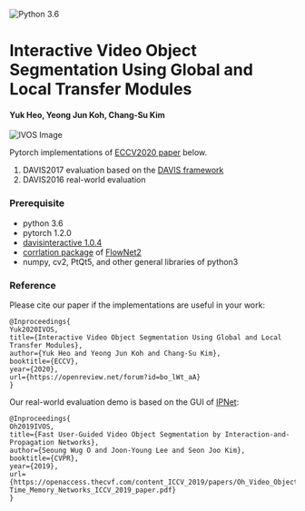 ![Python 3.6](https://img.shields.io/badge/python-3.6-green.svg)
# Interactive Video Object Segmentation Using Global and Local Transfer Modules
#### Yuk Heo, Yeong Jun Koh, Chang-Su Kim
![IVOS Image](https://mcl.korea.ac.kr/~nyeonghoshin/ICLR2020_KSLIM/Intro.PNG)

Pytorch implementations of [ECCV2020 paper](https://openreview.net/forum?id=bo_lWt_aA) below.

1. DAVIS2017 evaluation based on the [DAVIS framework](https://interactive.davischallenge.org/)
2. DAVIS2016 real-world evaluation

### Prerequisite
- python 3.6
- pytorch 1.2.0
- [davisinteractive 1.0.4](https://github.com/albertomontesg/davis-interactive)
- [corrlation package](https://github.com/NVIDIA/flownet2-pytorch/tree/master/networks/correlation_package) of [FlowNet2](https://github.com/NVIDIA/flownet2-pytorch)
- numpy, cv2, PtQt5, and other general libraries of python3



### Reference

Please cite our paper if the implementations are useful in your work:
```
@Inproceedings{
Yuk2020IVOS,
title={Interactive Video Object Segmentation Using Global and Local Transfer Modules},
author={Yuk Heo and Yeong Jun Koh and Chang-Su Kim},
booktitle={ECCV},
year={2020},
url={https://openreview.net/forum?id=bo_lWt_aA}
}
```

Our real-world evaluation demo is based on the GUI of [IPNet](https://github.com/seoungwugoh/ivs-demo):
``` 
@Inproceedings{
Oh2019IVOS,
title={Fast User-Guided Video Object Segmentation by Interaction-and-Propagation Networks},
author={Seoung Wug O and Joon-Young Lee and Seon Joo Kim},
booktitle={CVPR},
year={2019},
url={https://openaccess.thecvf.com/content_ICCV_2019/papers/Oh_Video_Object_Segmentation_Using_Space-Time_Memory_Networks_ICCV_2019_paper.pdf}
}
```
